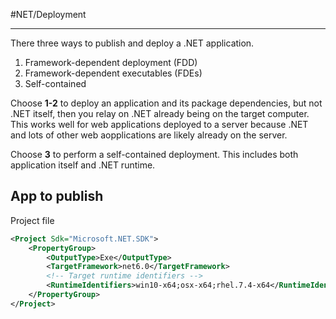 #NET/Deployment

---

There three ways to publish and deploy a .NET application.

1) Framework-dependent deployment (FDD)
2) Framework-dependent executables (FDEs)
3) Self-contained

Choose **1-2** to deploy an application and its package dependencies, but not .NET itself, then you relay on .NET already being on the target computer. This works well for web applications deployed to a server because .NET and lots of other web aopplications are likely already on the server.

Choose **3** to perform a self-contained deployment. This includes both application itself and .NET runtime.

## App to publish

Project file

```xml
<Project Sdk="Microsoft.NET.SDK">
	<PropertyGroup>
		<OutputType>Exe</OutputType>
		<TargetFramework>net6.0</TargetFramework>
		<!-- Target runtime identifiers -->
		<RuntimeIdentifiers>win10-x64;osx-x64;rhel.7.4-x64</RuntimeIdentifiers>
	</PropertyGroup>
</Project>
```

